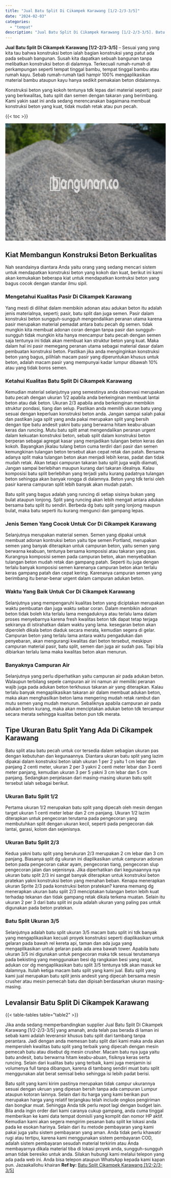 ```yaml
---
title: "Jual Batu Split Di Cikampek Karawang [1/2-2/3-3/5]"
date: "2024-02-03"
categories: 
  - "tempat"
description: "Jual Batu Split Di Cikampek Karawang [1/2-2/3-3/5]. Batu split yang kami kirim pastinya merupakan tidak campur ukurannya sesuai dengan ukruan yang dipesan be..."
---
```


**Jual Batu Split Di Cikampek Karawang \[1/2-2/3-3/5\]** – Sesuai yang yang kita tau bahwa konstruksi beton ialah bagian konstruksi yang patut ada pada sebuah bangunan. Susah kita dapatkan sebuah bangunan tanpa melibatkan konstruksi beton di dalamnya. Terkecuali rumah-rumah di perkampungan seperti tempat tinggal bambu, tempat tinggal bambu atau rumah kayu. Sebab rumah-rumah tadi hampir 100% mengaplikasikan material bambu ataupun kayu hanya sedikit pemakaian beton didalamnya.

Konstruksi beton yang kokoh tentunya tdk lepas dari material seperti; pasir yang berkwalitas, batu split dan semen dengan takaran yang berimbang. Kami yakin saat ini anda sedang merencanakan bagaimana membuat konstruksi beton yang kuat, tidak mudah retak atau pun pecah.

{{< toc >}}

![Jual Batu Split Di Cikampek Karawang [1/2-2/3-3/5]](/images/jual-batu-split-29.png)

## Kiat Membangun Konstruksi Beton Berkualitas

Nah seandainya diantara Anda yaitu orang yang sedang mencari sistem untuk mendapatkan konstruksi beton yang kokoh dan kuat, berikut ini kami akan kemukakan beberapa kiat untuk mendapatkan kontruksi beton yang bagus cocok dengan standar ilmu sipil.

### Mengetahui Kualitas Pasir Di Cikampek Karawang

Yang mesti di dilihat dalam membikin adonan atau adukan beton itu adalah jenis materialnya, seperti; pasir, batu split dan juga semen. Pasir dalam konstruksi beton sungguh-sungguh mengendalikan peranan utama karena pasir merupakan material pemadat antara batu pecah dg semen. tidak mungkin kita membuat adonan coran dengan tanpa pasir dan sungguh-sungguh tidak mungkin kita hanya mencampur batu pecah dengan semen saja tentunya ini tidak akan membuat kan struktur beton yang kuat. Maka dalam hal ini pasir memegang peranan utama sebagai material dasar dalam pembuatan konstruksi beton. Pastikan jika anda menginginkan konstruksi beton yang bagus, pilihlah macam pasir yang diperuntukan khusus untuk beton, adalah macam pasir yang mempunyai kadar lumpur dibawah 10% atau yang tidak boros semen.

### Ketahui Kualitas Batu Split Di Cikampek Karawang

Kemudian material selanjutnya yang semestinya anda observasi merupakan batu pecah dengan ukuran 1/2 apabila anda berkeinginan membuat lantai beton atau dak beton. Ukuran 2/3 apabila anda berkeinginan membikin struktur pondasi, tiang dan selup. Pastikan anda memilih ukuran batu yang sesuai dengan keperluan konstruksi beton anda. Jangan sampai salah pakai dan pastikan juga split yang anda pakai merupakan split yang bersih dengan tipe batu andesit yakni batu yang berwarna hitam keabu-abuan keras dan runcing. Mutu batu split amat mengendalikan peranan urgent dalam kekuatan konstruksi beton, sebab split dalam konstruksi beton berperan sebagai agregat kasar yang menjadikan tulangan beton keras dan kokoh. Bayangkan jikalau tulang beton cuma terdiri dari pasir dan semen kemungkinan tulangan beton tersebut akan cepat retak dan patah. Bersama adanya split maka tulangan beton akan menjadi lebih keras, padat dan tidak mudah retak. Akan tetapi campuran takaran batu split juga wajib diamati, Jangan sampai berlebihan maupun kurang dari takaran idealnya. Kalau komposisi batu split berlebihan yang terjadi yaitu kurang padatnya tulangan beton sehingga akan banyak rongga di dalamnya. Beton yang tdk terisi oleh pasir karena campuran split lebih banyak akan mudah patah.

Batu split yang bagus adalah yang runcing di setiap sisinya bukan yang bulat ataupun lonjong. Split yang runcing akan lebih mengait antara adukan bersama batu split itu sendiri. Berbeda dg batu split yang lonjong maupun bulat, maka batu seperti itu kurang mengunci dan gampang lepas.

### Jenis Semen Yang Cocok Untuk Cor Di Cikampek Karawang

Selanjutnya merupakan material semen. Semen yang dipakai untuk membuat adonan kontruksi beton yaitu tipe semen Portland, merupakan semen yang banyak diterapkan untuk campuran beton, yaitu semen yang berwarna keabuan, tentunya bersama komposisi atau takaran yang pas. Kurangnya komposisi semen pada campuran beton, akan menyebabkan tulangan beton mudah retak dan gampang patah. Seperti itu juga dengan terlalu banyak komposisi semen karenanya campuran beton akan terlalu keras gampang patah dan cepat kering. Karenanya campuran semen yang berimbang itu benar-benar urgent dalam campuran adukan beton.

### Waktu Yang Baik Untuk Cor Di Cikampek Karawang

Selanjutnya yang mempengaruhi kualitas beton yang diciptakan merupakan waktu pembuatan dan juga waktu sebar coran. Dalam membikin adonan beton tidak boleh kita terlalu lama mengaduknya atau terlalu lama dalam proses menyebarnya karena fresh kwalitas beton tdk dapat tetap terjaga sekiranya di istirahatkan dalam waktu yang lama. kesegaran beton akan diperoleh dikala beton diaduk secara merata, kemudian segera di gelar. Campuran beton yang terlalu lama antara waktu pengadukan dan penyebaran, akan mengurangi kwalitas dari beton tersebut, meskipun campuran material pasir, batu split, semen dan juga air sudah pas. Tapi bila dibiarkan terlalu lama maka kwalitas beton akan menurun.

### Banyaknya Campuran Air

Selanjutnya yang perlu diperhatikan yaitu campuran air pada adukan beton. Walaupun terbilang sepele campuran air ini namun air memiliki peranan wajib juga pada adukan beton terkhusus takaran air yang diterapkan. Kalau terlalu banyak mengaplikasikan takaran air dalam membuat adukan beton, maka akan menghasilkan beton lama mengering mudah retak rambut dan mutu semen yang mudah menurun. Sebaliknya apabila campuran air pada adukan beton kurang, maka akan menciptakan adukan beton tdk tercampur secara merata sehingga kualitas beton pun tdk merata.

## Tipe Ukuran Batu Split Yang Ada Di Cikampek Karawang

Batu split atau batu pecah untuk cor tersedia dalam sebagian ukuran pas dengan kebutuhan dan kegunaannya. Diantara ukuran batu split yang lazim dipakai dalam konstruksi beton ialah ukuran 1 per 2 yaitu 1 cm lebar dan panjang 2 centi meter, ukuran 2 per 3 yakni 2 centi meter lebar dan 3 centi meter panjang, kemudian ukuran 3 per 5 yakni 3 cm lebar dan 5 cm panjang. Sedangkan penjelasan dari masing-masing ukuran batu split tersebut ialah sebagai berikut.

### Ukuran Batu Split 1/2

Pertama ukuran 1/2 merupakan batu split yang dipecah oleh mesin dengan target ukuran 1 centi meter lebar dan 2 cm panjang. Ukuran 1/2 lazim diterapkan untuk pengecoran terutama pada pengecoran yang membutuhkan split dengan ukuran kecil, seperti pada pengecoran dak lantai, garasi, kolom dan sejenisnya.

### Ukuran Batu Split 2/3

Kedua yakni batu split yang berukuran 2/3 merupakan 2 cm lebar dan 3 cm panjang. Biasanya split dg ukuran ini diaplikasikan untuk campuran adonan beton pada pengecoran cakar ayam, pengecoran tiang, pengecoran slup pengecoran jalan dan sejenisnya. Jika diperhatikan dari kegunaannya nya ukuran batu split 2/3 ini sangat banyak diterapkan untuk konstruksi beton pratekan yakni konstruksi beton yang menahan beban. Kenapa menerapkan ukuran Sprite 2/3 pada konstruksi beton pratekan? karena memang dg menerapkan ukuran batu split 2/3 menciptakan tulangan beton lebih kuat terhadap tekanan dan tidak gampang retak dikala terkena muatan. Selain itu ukuran 2 per 3 dari batu split ini pula adalah ukuran yang paling pas untuk digunakan pada beton pratekan.

### Batu Split Ukuran 3/5

Selanjutnya adalah batu split ukuran 3/5 macam batu split ini tdk banyak yang mengaplikasikan kecuali proyek konstruksi seperti diaplikasikan untuk gelaran pada bawah rel kereta api, taman dan ada juga yang mengaplikasikan untuk gelaran pada ada area bawah tower. Apabila batu ukuran 3/5 ini digunakan untuk pengecoran maka tdk sesuai terutamanya pada bekisting yang menggunakan besi dg rangkaian besi yang rapat, adukan cor dg mengaplikasikan batu split 3/5 tentunya tdk akan masuk ke dalamnya. Itulah ketiga macam batu split yang kami jual. Batu split yang kami jual merupakan batu split jenis andesit yang dipecah bersama mesin crusher atau mesin pemecah batu dan dipisah berdasarkan ukuran masing-masing.

## Levalansir Batu Split Di Cikampek Karawang

{{< table-tables table="table2" >}}

Jika anda sedang memperbandingkan supplier Jual Batu Split Di Cikampek Karawang \[1/2-2/3-3/5\] yang amanah, anda telah pas berada di laman ini sebab kami adalah leveransir khusus batu split dari tambang tanpa perantara. Jadi dengan anda memesan batu split dari kami maka anda akan memperoleh kwalitas batu split yang terbaik yang dipecah dengan mesin pemecah batu atau disebut dg mesin crusher. Macam batu nya juga yaitu batu andesit, batu berwarna hitam keabu-abuan, fisiknya keras serta runcing. Selain dari kualitas batu yang terbaik, kami juga menjamin isi volumenya full tanpa dibangun, karena di tambang sendiri muat batu split menggunakan alat berat semisal beko sehingga isi lebih padat berisi.

Batu split yang kami kirim pastinya merupakan tidak campur ukurannya sesuai dengan ukruan yang dipesan bersih tanpa ada campuran Lumpur ataupun kotoran lainnya. Selain dari itu harga yang kami berikan pun merupakan harga yang relatif terjangkau telah include ongkos pengiriman dan bongkar muat. Sehingga Anda tdk perlu repot lagi dengan budget lain. Bila anda ingin order dari kami caranya cukup gampang, anda cuma tinggal memberikan ke kami data tempat domisili yang komplit dan nomor HP aktif. Kemudian kami akan segera mengirim pesanan batu split ke lokasi anda pada ke esokan harinya. Selain dari itu metode pembayaran yang kami pakai juga yaitu sistem pembayaran yang aman. Anda tidak perlu khawatir rugi atau tertipu, karena kami menggunakan sistem pembayaran COD, adalah sistem pembayaran sesudah material terkirim atau Anda membayarnya dikala material tiba di lokasi proyek anda, sungguh-sungguh aman tidak beresiko untuk anda. Silakan hubungi kami melalui telepon yang ada pada web ini. Anda bisa telepon ataupun WhatsApp kepada kami kapan pun. Jazaakallohu khairan
**Ref by:** [Batu Split Cikampek Karawang [1/2-2/3-3/5]](https://id.wikipedia.org/wiki/Batu)
